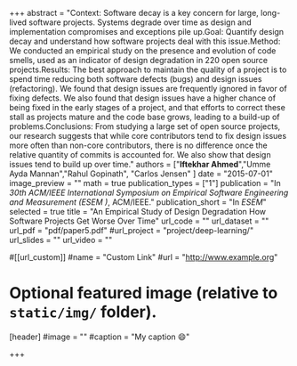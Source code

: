+++
abstract = "Context: Software decay is a key concern for large, long-lived software projects. Systems degrade over time as design and implementation compromises and exceptions pile up.Goal: Quantify design decay and understand how software projects deal with this issue.Method: We conducted an empirical study on the presence and evolution of code smells, used as an indicator of design degradation in 220 open source projects.Results: The best approach to maintain the quality of a project is to spend time reducing both software defects (bugs) and design issues (refactoring). We found that design issues are frequently ignored in favor of fixing defects. We also found that design issues have a higher chance of being fixed in the early stages of a project, and that efforts to correct these stall as projects mature and the code base grows, leading to a build-up of problems.Conclusions: From studying a large set of open source projects, our research suggests that while core contributors tend to fix design issues more often than non-core contributors, there is no difference once the relative quantity of commits is accounted for. We also show that design issues tend to build up over time."
authors = ["<b>Iftekhar Ahmed</b>","Umme Ayda Mannan","Rahul Gopinath", "Carlos Jensen" ]
date = "2015-07-01"
image_preview = ""
math = true
publication_types = ["1"]
publication = "In *30th ACM/IEEE International Symposium on Empirical Software Engineering and Measurement (ESEM )*, ACM/IEEE."
publication_short = "In *ESEM*"
selected = true
title = "An Empirical Study of Design Degradation How Software Projects Get Worse Over Time"
url_code = ""
url_dataset = ""
url_pdf = "pdf/paper5.pdf"
#url_project = "project/deep-learning/"
url_slides = ""
url_video = ""

#[[url_custom]]
#name = "Custom Link"
#url = "http://www.example.org"

# Optional featured image (relative to `static/img/` folder).
[header]
#image = ""
#caption = "My caption :smile:"

+++

